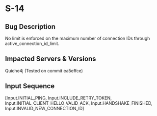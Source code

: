 # S-14

## Bug Description
No limit is enforced on the maximum number of connection IDs through active_connection_id_limit.

## Impacted Servers & Versions
Quiche4j (Tested on commit ea5effce)

## Input Sequence
[Input.INITIAL_PING, Input.INCLUDE_RETRY_TOKEN, Input.INITIAL_CLIENT_HELLO_VALID_ACK, Input.HANDSHAKE_FINISHED, Input.INVALID_NEW_CONNECTION_ID]
